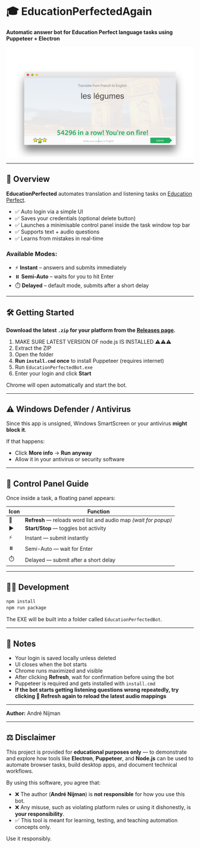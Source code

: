 # 🎓 EducationPerfectedAgain

**Automatic answer bot for Education Perfect language tasks using Puppeteer + Electron**

<p align="center">
  <img src="result.png" alt="Bot Screenshot" />
</p>

---

## 📘 Overview

**EducationPerfected** automates translation and listening tasks on [Education Perfect](https://www.educationperfect.com/).

- ✅ Auto login via a simple UI  
- ✅ Saves your credentials (optional delete button)  
- ✅ Launches a minimisable control panel inside the task window top bar  
- ✅ Supports text + audio questions  
- ✅ Learns from mistakes in real-time  

### Available Modes:
- ⚡ **Instant** – answers and submits immediately  
- ⏸️ **Semi-Auto** – waits for you to hit Enter  
- ⏱️ **Delayed** – default mode, submits after a short delay  

---

## 🛠 Getting Started

**Download the latest `.zip` for your platform from the [Releases page](https://github.com/AndreNijman/EducationPerfectedAgain/releases).**
1. MAKE SURE LATEST VERSION OF node.js IS INSTALLED ⚠️⚠️⚠️
2. Extract the ZIP  
3. Open the folder  
4. **Run `install.cmd` once** to install Puppeteer (requires internet)  
5. Run `EducationPerfectedBot.exe`  
6. Enter your login and click **Start**

Chrome will open automatically and start the bot.

---

## ⚠️ Windows Defender / Antivirus

Since this app is unsigned, Windows SmartScreen or your antivirus **might block it**.

If that happens:
- Click **More info** → **Run anyway**
- Allow it in your antivirus or security software

---

## 🧭 Control Panel Guide

Once inside a task, a floating panel appears:

| Icon  | Function              |
|-------|------------------------|
| 🔄    | **Refresh** — reloads word list and audio map *(wait for popup)*  
| ▶️    | **Start/Stop** — toggles bot activity  
| ⚡    | Instant — submit instantly  
| ⏸️    | Semi-Auto — wait for Enter  
| ⏱️    | Delayed — submit after a short delay  

---

## 🧑‍💻 Development

```bash
npm install
npm run package
```

The EXE will be built into a folder called `EducationPerfectedBot`.

---

## 📝 Notes

- Your login is saved locally unless deleted  
- UI closes when the bot starts  
- Chrome runs maximized and visible  
- After clicking **Refresh**, wait for confirmation before using the bot  
- Puppeteer is required and gets installed with `install.cmd`  
- **If the bot starts getting listening questions wrong repeatedly, try clicking 🔄 Refresh again to reload the latest audio mappings**
  
---

**Author:** André Nijman


---

## ⚖️ Disclaimer

This project is provided for **educational purposes only** — to demonstrate and explore how tools like **Electron**, **Puppeteer**, and **Node.js** can be used to automate browser tasks, build desktop apps, and document technical workflows.

By using this software, you agree that:

- ❌ The author (**André Nijman**) is **not responsible** for how you use this bot.  
- ❌ Any misuse, such as violating platform rules or using it dishonestly, is **your responsibility**.  
- ✅ This tool is meant for learning, testing, and teaching automation concepts only.

Use it responsibly.
